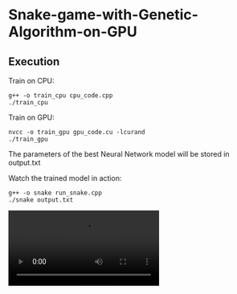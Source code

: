 # Snake-game-with-Genetic-Algorithm-on-GPU

## Execution
Train on CPU:
```
g++ -o train_cpu cpu_code.cpp
./train_cpu
```

Train on GPU:
```
nvcc -o train_gpu gpu_code.cu -lcurand
./train_gpu
```

The parameters of the best Neural Network model will be stored in output.txt

Watch the trained model in action:
```
g++ -o snake run_snake.cpp
./snake output.txt
```
![video](https://github.com/NipamB/Snake-game-with-Genetic-Algorithm-on-GPU/edit/master/snake_video.mp4)
